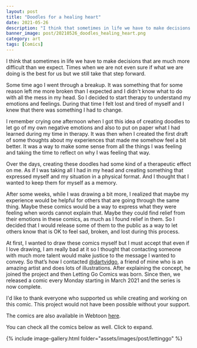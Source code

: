 ```yaml
---
layout: post
title: "Doodles for a healing heart"
date: 2021-05-26
description: "I think that sometimes in life we have to make decisions that are much more difficult than we expect. Times when we are not even su..."
banner_image: post/20210526_doodles_healing_heart.png
category: art
tags: [Comics]
---
```


I think that sometimes in life we have to make decisions that are much more difficult than we expect. Times when we are not even sure if what we are doing is the best for us but we still take that step forward.

Some time ago I went through a breakup. It was something that for some reason left me more broken than I expected and I didn't know what to do with all the mess in my head. So I decided to start therapy to understand my emotions and feelings. During that time I felt lost and tired of myself and I knew that there was something I had to change.

I remember crying one afternoon when I got this idea of creating doodles to let go of my own negative emotions and also to put on paper what I had learned during my time in therapy. It was then when I created the first draft of some thoughts about my experiences that made me somehow feel a bit better. It was a way to make some sense from all the things I was feeling and taking the time to reflect on why I was feeling that way.

Over the days, creating these doodles had some kind of a therapeutic effect on me. As if I was taking all I had in my head and creating something that expressed myself and my situation in a physical format. And I thought that I wanted to keep them for myself as a memory.

After some weeks, while I was drawing a bit more, I realized that maybe my experience would be helpful for others that are going through the same thing. Maybe these comics would be a way to express what they were feeling when words cannot explain that. Maybe they could find relief from their emotions in these comics, as much as I found relief in them. So I decided that I would release some of them to the public as a way to let others know that is OK to feel sad, broken, and lost during this process.

At first, I wanted to draw these comics myself but I must accept that even if I love drawing, I am really bad at it so I thought that contacting someone with much more talent would make justice to the message I wanted to convey. So that’s how I contacted [@dartvidgo](https://www.instagram.com/dartvidgo/), a friend of mine who is an amazing artist and does lots of illustrations. After explaining the concept, he joined the project and then Letting Go Comics was born. Since then, we released a comic every Monday starting in March 2021 and the series is now complete.

I'd like to thank everyone who supported us while creating and working on this comic. This project would not have been possible without your support.

The comics are also available in Webtoon [here](https://www.webtoons.com/en/challenge/letting-go-comics/list?title_no=628509).

You can check all the comics below as well. Click to expand.


{% include image-gallery.html folder="assets/images/post/lettinggo" %}
